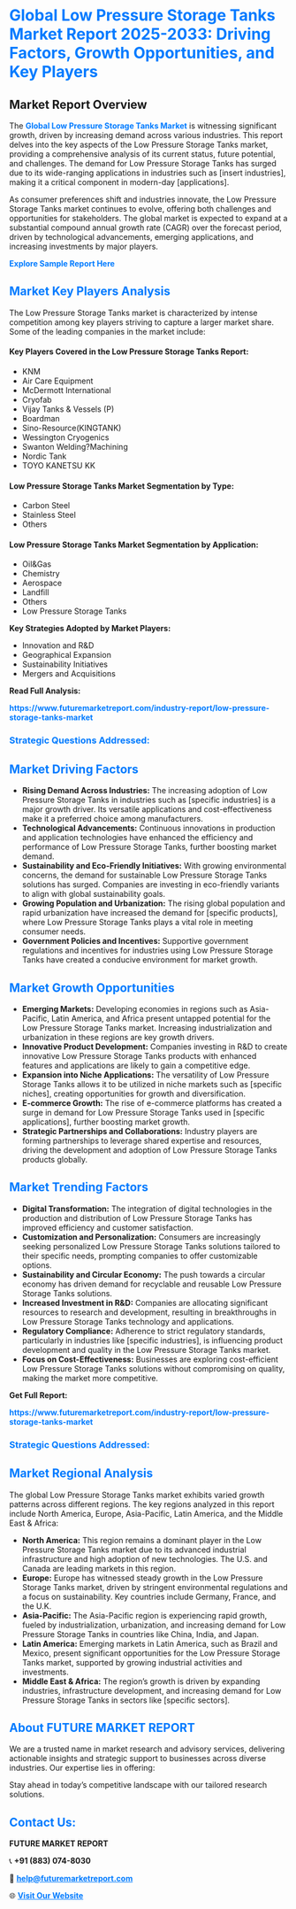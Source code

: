 <h1 style="color: #007BFF;">Global Low Pressure Storage Tanks Market Report 2025-2033: Driving Factors, Growth Opportunities, and Key Players</h1>

<section id="overview">
<h2>Market Report Overview</h2>
<p>The <a href="https://www.futuremarketreport.com/industry-report/low-pressure-storage-tanks-market" style="color: #007BFF; text-decoration: none;"><strong>Global Low Pressure Storage Tanks Market</strong></a> is witnessing significant growth, driven by increasing demand across various industries. This report delves into the key aspects of the Low Pressure Storage Tanks market, providing a comprehensive analysis of its current status, future potential, and challenges. The demand for Low Pressure Storage Tanks has surged due to its wide-ranging applications in industries such as [insert industries], making it a critical component in modern-day [applications].</p>
<p>As consumer preferences shift and industries innovate, the Low Pressure Storage Tanks market continues to evolve, offering both challenges and opportunities for stakeholders. The global market is expected to expand at a substantial compound annual growth rate (CAGR) over the forecast period, driven by technological advancements, emerging applications, and increasing investments by major players.</p>
</section>

<section id="overview">
<p><a href="https://www.futuremarketreport.com/request-sample/reportId=128608" style="color: #007BFF; text-decoration: none;"><strong>Explore Sample Report Here</strong></a></p>
</section>

<section id="key-players">
<h2 style="color: #007BFF;">Market Key Players Analysis</h2>
<p>The Low Pressure Storage Tanks market is characterized by intense competition among key players striving to capture a larger market share. Some of the leading companies in the market include:</p>
<h4>Key Players Covered in the Low Pressure Storage Tanks Report:</h4>
<ul><li>KNM</li><li>Air Care Equipment</li><li>McDermott International</li><li>Cryofab</li><li>Vijay Tanks &amp; Vessels (P)</li><li>Boardman</li><li>Sino-Resource(KINGTANK)</li><li>Wessington Cryogenics</li><li>Swanton Welding?Machining</li><li>Nordic Tank</li><li>TOYO KANETSU KK</li></ul>
<h4>Low Pressure Storage Tanks Market Segmentation by Type:</h4>
<ul><li>Carbon Steel</li><li>Stainless Steel</li><li>Others</li></ul>

<h4>Low Pressure Storage Tanks Market Segmentation by Application:</h4>
<ul><li>Oil&amp;Gas</li><li>Chemistry</li><li>Aerospace</li><li>Landfill</li><li>Others</li><li>Low Pressure Storage Tanks</li></ul>
<p><strong>Key Strategies Adopted by Market Players:</strong></p>
<ul>
<li>Innovation and R&D</li>
<li>Geographical Expansion</li>
<li>Sustainability Initiatives</li>
<li>Mergers and Acquisitions</li>
</ul>
</section>

<section>
<p><strong>Read Full Analysis: </strong></p><a href="https://www.futuremarketreport.com/industry-report/low-pressure-storage-tanks-market" style="color: #007BFF; text-decoration: none;"><strong>https://www.futuremarketreport.com/industry-report/low-pressure-storage-tanks-market</strong></a>
<h3 style="color: #007BFF;">Strategic Questions Addressed:</h3>
</section>

<section id="driving-factors">
<h2 style="color: #007BFF;">Market Driving Factors</h2>
<ul>
<li><strong>Rising Demand Across Industries:</strong> The increasing adoption of Low Pressure Storage Tanks in industries such as [specific industries] is a major growth driver. Its versatile applications and cost-effectiveness make it a preferred choice among manufacturers.</li>
<li><strong>Technological Advancements:</strong> Continuous innovations in production and application technologies have enhanced the efficiency and performance of Low Pressure Storage Tanks, further boosting market demand.</li>
<li><strong>Sustainability and Eco-Friendly Initiatives:</strong> With growing environmental concerns, the demand for sustainable Low Pressure Storage Tanks solutions has surged. Companies are investing in eco-friendly variants to align with global sustainability goals.</li>
<li><strong>Growing Population and Urbanization:</strong> The rising global population and rapid urbanization have increased the demand for [specific products], where Low Pressure Storage Tanks plays a vital role in meeting consumer needs.</li>
<li><strong>Government Policies and Incentives:</strong> Supportive government regulations and incentives for industries using Low Pressure Storage Tanks have created a conducive environment for market growth.</li>
</ul>
</section>

<section id="growth-opportunities">
<h2 style="color: #007BFF;">Market Growth Opportunities</h2>
<ul>
<li><strong>Emerging Markets:</strong> Developing economies in regions such as Asia-Pacific, Latin America, and Africa present untapped potential for the Low Pressure Storage Tanks market. Increasing industrialization and urbanization in these regions are key growth drivers.</li>
<li><strong>Innovative Product Development:</strong> Companies investing in R&D to create innovative Low Pressure Storage Tanks products with enhanced features and applications are likely to gain a competitive edge.</li>
<li><strong>Expansion into Niche Applications:</strong> The versatility of Low Pressure Storage Tanks allows it to be utilized in niche markets such as [specific niches], creating opportunities for growth and diversification.</li>
<li><strong>E-commerce Growth:</strong> The rise of e-commerce platforms has created a surge in demand for Low Pressure Storage Tanks used in [specific applications], further boosting market growth.</li>
<li><strong>Strategic Partnerships and Collaborations:</strong> Industry players are forming partnerships to leverage shared expertise and resources, driving the development and adoption of Low Pressure Storage Tanks products globally.</li>
</ul>
</section>

<section id="trending-factors">
<h2 style="color: #007BFF;">Market Trending Factors</h2>
<ul>
<li><strong>Digital Transformation:</strong> The integration of digital technologies in the production and distribution of Low Pressure Storage Tanks has improved efficiency and customer satisfaction.</li>
<li><strong>Customization and Personalization:</strong> Consumers are increasingly seeking personalized Low Pressure Storage Tanks solutions tailored to their specific needs, prompting companies to offer customizable options.</li>
<li><strong>Sustainability and Circular Economy:</strong> The push towards a circular economy has driven demand for recyclable and reusable Low Pressure Storage Tanks solutions.</li>
<li><strong>Increased Investment in R&D:</strong> Companies are allocating significant resources to research and development, resulting in breakthroughs in Low Pressure Storage Tanks technology and applications.</li>
<li><strong>Regulatory Compliance:</strong> Adherence to strict regulatory standards, particularly in industries like [specific industries], is influencing product development and quality in the Low Pressure Storage Tanks market.</li>
<li><strong>Focus on Cost-Effectiveness:</strong> Businesses are exploring cost-efficient Low Pressure Storage Tanks solutions without compromising on quality, making the market more competitive.</li>
</ul>
</section>

<section>
<p><strong>Get Full Report: </strong></p><a href="https://www.futuremarketreport.com/industry-report/low-pressure-storage-tanks-market" style="color: #007BFF; text-decoration: none;"><strong>https://www.futuremarketreport.com/industry-report/low-pressure-storage-tanks-market</strong></a>
<h3 style="color: #007BFF;">Strategic Questions Addressed:</h3>
</section>


<section id="regional-analysis">
<h2 style="color: #007BFF;">Market Regional Analysis</h2>
<p>The global Low Pressure Storage Tanks market exhibits varied growth patterns across different regions. The key regions analyzed in this report include North America, Europe, Asia-Pacific, Latin America, and the Middle East & Africa:</p>
<ul>
<li><strong>North America:</strong> This region remains a dominant player in the Low Pressure Storage Tanks market due to its advanced industrial infrastructure and high adoption of new technologies. The U.S. and Canada are leading markets in this region.</li>
<li><strong>Europe:</strong> Europe has witnessed steady growth in the Low Pressure Storage Tanks market, driven by stringent environmental regulations and a focus on sustainability. Key countries include Germany, France, and the U.K.</li>
<li><strong>Asia-Pacific:</strong> The Asia-Pacific region is experiencing rapid growth, fueled by industrialization, urbanization, and increasing demand for Low Pressure Storage Tanks in countries like China, India, and Japan.</li>
<li><strong>Latin America:</strong> Emerging markets in Latin America, such as Brazil and Mexico, present significant opportunities for the Low Pressure Storage Tanks market, supported by growing industrial activities and investments.</li>
<li><strong>Middle East & Africa:</strong> The region’s growth is driven by expanding industries, infrastructure development, and increasing demand for Low Pressure Storage Tanks in sectors like [specific sectors].</li>
</ul>
</section>

<footer>
<h2 style="color: #007BFF;">About FUTURE MARKET REPORT</h2>
<p>We are a trusted name in market research and advisory services, delivering actionable insights and strategic support to businesses across diverse industries. Our expertise lies in offering:</p>

<p>Stay ahead in today’s competitive landscape with our tailored research solutions.</p>

<h2 style="color: #007BFF;">Contact Us:</h2>
<p><strong>FUTURE MARKET REPORT</strong></p>
<p>📞 <strong>+91 (883) 074-8030</strong></p>
<p>📧 <strong><a href="mailto:help@futuremarketreport.com" style="color: #007BFF;">help@futuremarketreport.com</a></strong></p>
<p>🌐 <strong><a href="https://www.futuremarketreport.com/" style="color: #007BFF;">Visit Our Website</a></strong></p>
</footer>